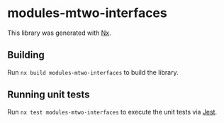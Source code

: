 # modules-mtwo-interfaces

This library was generated with [Nx](https://nx.dev).

## Building

Run `nx build modules-mtwo-interfaces` to build the library.

## Running unit tests

Run `nx test modules-mtwo-interfaces` to execute the unit tests via [Jest](https://jestjs.io).

